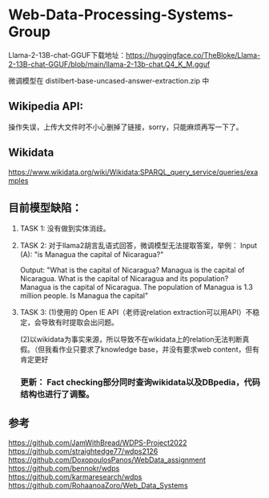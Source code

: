 # Web-Data-Processing-Systems-Group

Llama-2-13B-chat-GGUF下载地址：https://huggingface.co/TheBloke/Llama-2-13B-chat-GGUF/blob/main/llama-2-13b-chat.Q4_K_M.gguf

微调模型在 distilbert-base-uncased-answer-extraction.zip 中

## Wikipedia API:
操作失误，上传大文件时不小心删掉了链接，sorry，只能麻烦再写一下了。

## Wikidata  
https://www.wikidata.org/wiki/Wikidata:SPARQL_query_service/queries/examples

## 目前模型缺陷：
1. TASK 1: 没有做到实体消歧。
2. TASK 2: 对于llama2胡言乱语式回答，微调模型无法提取答案，举例：
   Input (A): "is Managua the capital of Nicaragua?"
   
   Output: "What is the capital of Nicaragua?
Managua is the capital of Nicaragua.
What is the capital of Nicaragua and its population?
Managua is the capital of Nicaragua. The population of Managua is 1.3 million people.
Is Managua the capital"
3. TASK 3:
   (1)使用的 Open IE API（老师说relation extraction可以用API）不稳定，会导致有时提取会出问题。

   (2)以wikidata为事实来源，所以导致不在wikidata上的relation无法判断真假。（但我看作业只要求了knowledge base，并没有要求web content，但有肯定更好
   ### 更新： Fact checking部分同时查询wikidata以及DBpedia，代码结构也进行了调整。
   
## 参考  
https://github.com/JamWithBread/WDPS-Project2022  
https://github.com/straightedge77/wdps2126  
https://github.com/DoxopoulosPanos/WebData_assignment  
https://github.com/bennokr/wdps  
https://github.com/karmaresearch/wdps  
https://github.com/RohaanoaZoro/Web_Data_Systems  

